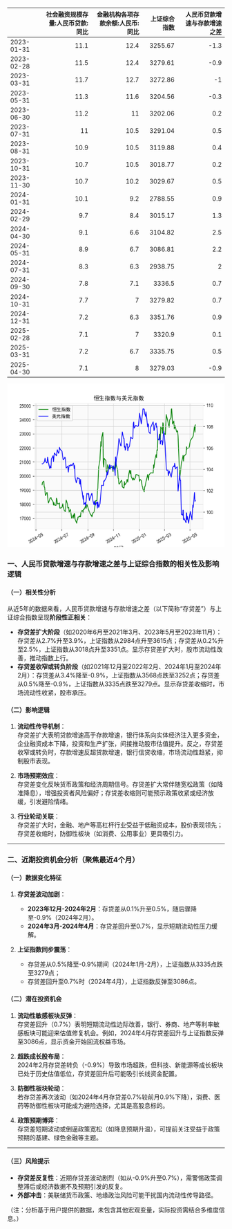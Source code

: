 |            |   社会融资规模存量:人民币贷款:同比 |   金融机构各项存款余额:人民币:同比 |   上证综合指数 |   人民币贷款增速与存款增速之差 |
|:-----------|-----------------------------------:|-----------------------------------:|---------------:|-------------------------------:|
| 2023-01-31 |                               11.1 |                               12.4 |        3255.67 |                           -1.3 |
| 2023-02-28 |                               11.5 |                               12.4 |        3279.61 |                           -0.9 |
| 2023-03-31 |                               11.7 |                               12.7 |        3272.86 |                           -1   |
| 2023-05-31 |                               11.3 |                               11.6 |        3204.56 |                           -0.3 |
| 2023-06-30 |                               11.2 |                               11   |        3202.06 |                            0.2 |
| 2023-07-31 |                               11   |                               10.5 |        3291.04 |                            0.5 |
| 2023-08-31 |                               10.9 |                               10.5 |        3119.88 |                            0.4 |
| 2023-10-31 |                               10.7 |                               10.5 |        3018.77 |                            0.2 |
| 2023-11-30 |                               10.7 |                               10.2 |        3029.67 |                            0.5 |
| 2024-01-31 |                               10.1 |                                9.2 |        2788.55 |                            0.9 |
| 2024-02-29 |                                9.7 |                                8.4 |        3015.17 |                            1.3 |
| 2024-04-30 |                                9.1 |                                6.6 |        3104.82 |                            2.5 |
| 2024-05-31 |                                8.9 |                                6.7 |        3086.81 |                            2.2 |
| 2024-07-31 |                                8.3 |                                6.3 |        2938.75 |                            2   |
| 2024-09-30 |                                7.8 |                                7.1 |        3336.5  |                            0.7 |
| 2024-10-31 |                                7.7 |                                7   |        3279.82 |                            0.7 |
| 2024-12-31 |                                7.2 |                                6.3 |        3351.76 |                            0.9 |
| 2025-02-28 |                                7.1 |                                7   |        3320.9  |                            0.1 |
| 2025-03-31 |                                7.2 |                                6.7 |        3335.75 |                            0.5 |
| 2025-04-30 |                                7.1 |                                8   |        3279.03 |                           -0.9 |

![图](RSI_USDX.png)



### 一、人民币贷款增速与存款增速之差与上证综合指数的相关性及影响逻辑

#### （一）相关性分析
从近5年的数据来看，人民币贷款增速与存款增速之差（以下简称“存贷差”）与上证综合指数呈现**阶段性正相关**：
- **存贷差扩大阶段**（如2020年6月至2021年3月、2023年5月至2023年11月）：存贷差从2.7%升至3.9%，上证指数从2984点升至3615点；存贷差从0.2%升至2.5%，上证指数从3018点升至3351点。显示存贷差扩大时，股市流动性改善，推动指数上行。
- **存贷差收窄或转负阶段**（如2021年12月至2022年2月、2024年1月至2024年2月）：存贷差从3.4%降至-0.9%，上证指数从3568点跌至3252点；存贷差从0.5%降至-0.9%，上证指数从3335点跌至3279点。显示存贷差收缩时，市场流动性收紧，股市承压。

#### （二）影响逻辑
1. **流动性传导机制**：  
   存贷差扩大表明贷款增速高于存款增速，银行体系向实体经济注入更多资金，企业融资成本下降，投资和生产扩张，间接推动股市估值提升。反之，存贷差收窄或转负时，存款增速反超贷款增速，银行信贷收缩，市场流动性趋紧，抑制股市表现。

2. **市场预期效应**：  
   存贷差变化反映货币政策和经济周期信号。存贷差扩大常伴随宽松政策（如降准降息），增强投资者风险偏好；存贷差收缩则可能预示政策收紧或经济放缓，引发避险情绪。

3. **行业轮动关联**：  
   存贷差扩大时，金融、地产等高杠杆行业受益于低融资成本，股价表现领先；存贷差收缩时，防御性板块（如消费、公用事业）更具吸引力。

---

### 二、近期投资机会分析（聚焦最近4个月）

#### （一）数据变化特征
1. **存贷差波动加剧**：  
   - **2023年12月-2024年2月**：存贷差从0.1%升至0.5%，随后骤降至-0.9%（2024年2月）。  
   - **2024年3月-2024年4月**：存贷差回升至0.7%，显示短期流动性压力缓解。

2. **上证指数同步震荡**：  
   - 存贷差从0.5%降至-0.9%期间（2024年1月-2月），上证指数从3335点跌至3279点；  
   - 存贷差回升至0.7%时（2024年4月），上证指数反弹至3086点。

#### （二）潜在投资机会
1. **流动性敏感板块反弹**：  
   存贷差回升（0.7%）表明短期流动性边际改善，银行、券商、地产等利率敏感板块可能迎来估值修复机会。例如，2024年4月存贷差回升与上证指数反弹至3086点，显示资金开始回流权益市场。

2. **超跌成长股布局**：  
   2024年2月存贷差转负（-0.9%）导致市场超跌，但科技、新能源等成长板块已处于历史估值低位，存贷差回升后可能吸引长线资金配置。

3. **防御性板块轮动**：  
   若存贷差再次波动（如2024年4月存贷差0.7%较前月0.9%下降），消费、医药等防御性板块可能成为避险选择，尤其是高股息标的。

4. **政策预期博弈**：  
   存贷差短期波动或倒逼政策宽松（如降息预期升温），可提前关注受益于政策预期的基建、绿色金融等主题。

---

#### （三）风险提示
- **存贷差反复性**：近期存贷差波动剧烈（如从-0.9%升至0.7%），需警惕政策调整滞后或经济数据不及预期引发的反复。  
- **外部冲击**：美联储货币政策、地缘政治风险可能干扰国内流动性传导路径。  

（注：分析基于用户提供的数据，未包含其他宏观变量，实际投资需结合多维度信息。）